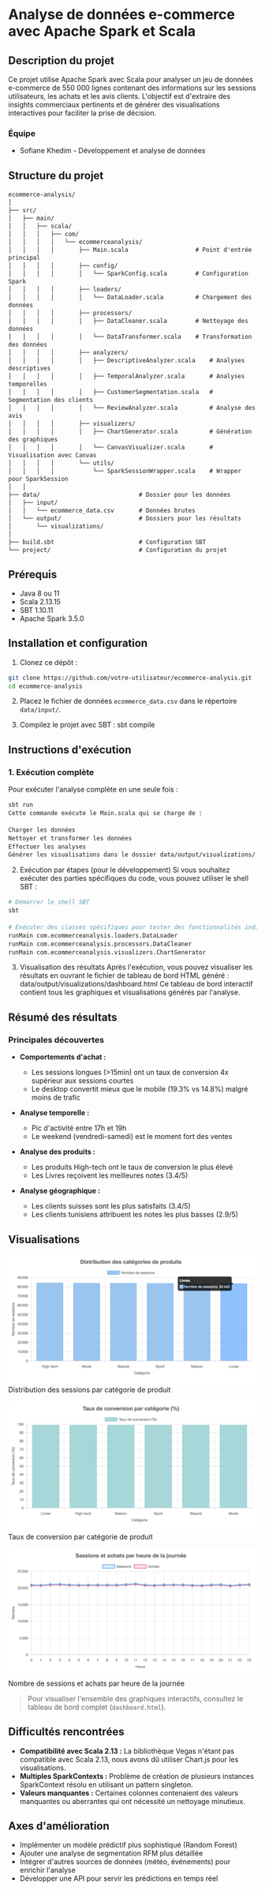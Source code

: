 # Analyse de données e-commerce avec Apache Spark et Scala

## Description du projet

Ce projet utilise Apache Spark avec Scala pour analyser un jeu de données e-commerce de 550 000 lignes contenant des informations sur les sessions utilisateurs, les achats et les avis clients. L'objectif est d'extraire des insights commerciaux pertinents et de générer des visualisations interactives pour faciliter la prise de décision.

### Équipe

* Sofiane Khedim - Développement et analyse de données

## Structure du projet

```plaintext
ecommerce-analysis/
│
├── src/
│   ├── main/
│   │   ├── scala/
│   │   │   ├── com/
│   │   │   │   └── ecommerceanalysis/
│   │   │   │       ├── Main.scala                   # Point d'entrée principal
│   │   │   │       ├── config/
│   │   │   │       │   └── SparkConfig.scala        # Configuration Spark
│   │   │   │       ├── loaders/
│   │   │   │       │   └── DataLoader.scala         # Chargement des données
│   │   │   │       ├── processors/
│   │   │   │       │   ├── DataCleaner.scala        # Nettoyage des données
│   │   │   │       │   └── DataTransformer.scala    # Transformation des données
│   │   │   │       ├── analyzers/
│   │   │   │       │   ├── DescriptiveAnalyzer.scala    # Analyses descriptives
│   │   │   │       │   ├── TemporalAnalyzer.scala       # Analyses temporelles
│   │   │   │       │   ├── CustomerSegmentation.scala   # Segmentation des clients
│   │   │   │       │   └── ReviewAnalyzer.scala         # Analyse des avis
│   │   │   │       ├── visualizers/
│   │   │   │       │   ├── ChartGenerator.scala         # Génération des graphiques
│   │   │   │       │   └── CanvasVisualizer.scala       # Visualisation avec Canvas
│   │   │   │       └── utils/
│   │   │   │           └── SparkSessionWrapper.scala    # Wrapper pour SparkSession
│   │
├── data/                            # Dossier pour les données
│   ├── input/
│   │   └── ecommerce_data.csv       # Données brutes
│   └── output/                      # Dossiers pour les résultats
│       └── visualizations/
│
├── build.sbt                        # Configuration SBT
└── project/                         # Configuration du projet
```

## Prérequis

* Java 8 ou 11
* Scala 2.13.15
* SBT 1.10.11
* Apache Spark 3.5.0

## Installation et configuration

1. Clonez ce dépôt :

```bash
git clone https://github.com/votre-utilisateur/ecommerce-analysis.git
cd ecommerce-analysis
```

2. Placez le fichier de données `ecommerce_data.csv` dans le répertoire `data/input/`.

3. Compilez le projet avec SBT :
   sbt compile

## Instructions d'exécution

### 1. Exécution complète

Pour exécuter l'analyse complète en une seule fois :

```bash
sbt run
Cette commande exécute le Main.scala qui se charge de :

Charger les données
Nettoyer et transformer les données
Effectuer les analyses
Générer les visualisations dans le dossier data/output/visualizations/
```

2. Exécution par étapes (pour le développement)
   Si vous souhaitez exécuter des parties spécifiques du code, vous pouvez utiliser le shell SBT :

```bash
# Démarrer le shell SBT
sbt

# Exécuter des classes spécifiques pour tester des fonctionnalités individuelles
runMain com.ecommerceanalysis.loaders.DataLoader
runMain com.ecommerceanalysis.processors.DataCleaner
runMain com.ecommerceanalysis.visualizers.ChartGenerator
```

3. Visualisation des résultats
   Après l'exécution, vous pouvez visualiser les résultats en ouvrant le fichier de tableau de bord HTML généré :
   data/output/visualizations/dashboard.html
   Ce tableau de bord interactif contient tous les graphiques et visualisations générés par l'analyse.

## Résumé des résultats

### Principales découvertes

* **Comportements d'achat :**

  * Les sessions longues (>15min) ont un taux de conversion 4x supérieur aux sessions courtes
  * Le desktop convertit mieux que le mobile (19.3% vs 14.8%) malgré moins de trafic

* **Analyse temporelle :**

  * Pic d'activité entre 17h et 19h
  * Le weekend (vendredi-samedi) est le moment fort des ventes

* **Analyse des produits :**

  * Les produits High-tech ont le taux de conversion le plus élevé
  * Les Livres reçoivent les meilleures notes (3.4/5)

* **Analyse géographique :**

  * Les clients suisses sont les plus satisfaits (3.4/5)
  * Les clients tunisiens attribuent les notes les plus basses (2.9/5)

## Visualisations

![Distribution des sessions par catégorie de produit](/data/output/visualizations/png/Distribution_sessions_categorie.png "")
Distribution des sessions par catégorie de produit

![Taux de conversion par catégorie de produit](/data/output/visualizations/png/Taux_conversion_categorie.png "")
Taux de conversion par catégorie de produit


![Nombre de sessions et achats par heure de la journée](/data/output/visualizations/png/Nombre_sessions_achats_heure.png "")
Nombre de sessions et achats par heure de la journée

> Pour visualiser l'ensemble des graphiques interactifs, consultez le tableau de bord complet (`dashboard.html`). 

## Difficultés rencontrées

* **Compatibilité avec Scala 2.13 :** La bibliothèque Vegas n'étant pas compatible avec Scala 2.13, nous avons dû utiliser Chart.js pour les visualisations.
* **Multiples SparkContexts :** Problème de création de plusieurs instances SparkContext résolu en utilisant un pattern singleton.
* **Valeurs manquantes :** Certaines colonnes contenaient des valeurs manquantes ou aberrantes qui ont nécessité un nettoyage minutieux.

## Axes d'amélioration

* Implémenter un modèle prédictif plus sophistiqué (Random Forest)
* Ajouter une analyse de segmentation RFM plus détaillée
* Intégrer d'autres sources de données (météo, événements) pour enrichir l'analyse
* Développer une API pour servir les prédictions en temps réel
